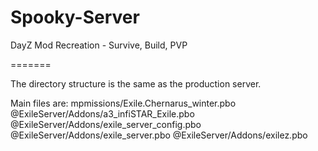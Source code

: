 # Spooky-Server

DayZ Mod Recreation - Survive, Build, PVP

=======

The directory structure is the same as the production server.

Main files are:
mpmissions/Exile.Chernarus_winter.pbo
@ExileServer/Addons/a3_infiSTAR_Exile.pbo
@ExileServer/Addons/exile_server_config.pbo
@ExileServer/Addons/exile_server.pbo
@ExileServer/Addons/exilez.pbo

